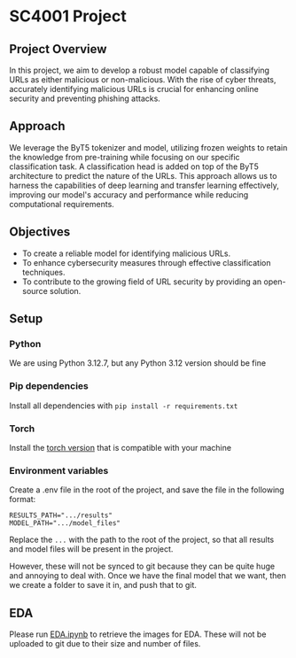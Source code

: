# SC4001 Project

## Project Overview
In this project, we aim to develop a robust model capable of classifying URLs as either malicious or non-malicious. With the rise of cyber threats, accurately identifying malicious URLs is crucial for enhancing online security and preventing phishing attacks.

## Approach
We leverage the ByT5 tokenizer and model, utilizing frozen weights to retain the knowledge from pre-training while focusing on our specific classification task. A classification head is added on top of the ByT5 architecture to predict the nature of the URLs. This approach allows us to harness the capabilities of deep learning and transfer learning effectively, improving our model's accuracy and performance while reducing computational requirements.

## Objectives
* To create a reliable model for identifying malicious URLs.
* To enhance cybersecurity measures through effective classification techniques.
* To contribute to the growing field of URL security by providing an open-source solution.

## Setup

### Python
We are using Python 3.12.7, but any Python 3.12 version should be fine

### Pip dependencies
Install all dependencies with `pip install -r requirements.txt`

### Torch
Install the [torch version](https://pytorch.org/get-started/locally/) that is compatible with your machine

### Environment variables
Create a .env file in the root of the project, and save the file in the following format:

```
RESULTS_PATH=".../results"
MODEL_PATH=".../model_files"
```

Replace the `...` with the path to the root of the project, so that all results and model files will be present in the project.

However, these will not be synced to git because they can be quite huge and annoying to deal with. Once we have the final model that we want, then we create a folder to save it in, and push that to git.

## EDA

Please run [EDA.ipynb](EDA.ipynb) to retrieve the images for EDA. These will not be uploaded to git due to their size and number of files.